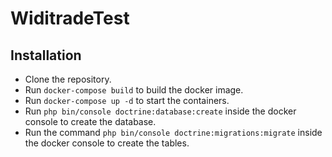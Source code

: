 # WiditradeTest

## Installation

- Clone the repository.
- Run `docker-compose build` to build the docker image.
- Run `docker-compose up -d` to start the containers.
- Run `php bin/console doctrine:database:create` inside the docker console to create the database.
- Run the command `php bin/console doctrine:migrations:migrate` inside the docker console to create the tables.